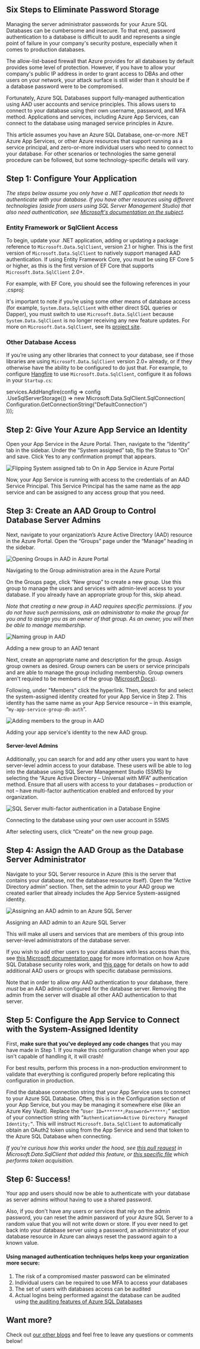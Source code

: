 
## Six Steps to Eliminate Password Storage

Managing the server administrator passwords for your Azure SQL Databases can be cumbersome and insecure. To that end, password authentication to a database is difficult to audit and represents a single point of failure in your company's security posture, especially when it comes to production databases.

The allow-list-based firewall that Azure provides for all databases by default provides some level of protection. However, if you have to allow your company's public IP address in order to grant access to DBAs and other users on your network, your attack surface is still wider than it should be if a database password were to be compromised.

Fortunately, Azure SQL Databases support fully-managed authentication using AAD user accounts and service principles. This allows users to connect to your database using their own username, password, and MFA method. Applications and services, including Azure App Services, can connect to the database using managed service principles in Azure.

This article assumes you have an Azure SQL Database, one-or-more .NET Azure App Services, or other Azure resources that support running as a service principal, and zero-or-more individual users who need to connect to your database. For other scenarios or technologies the same general procedure can be followed, but some technology-specific details will vary.

## Step 1: Configure Your Application

_The steps below assume you only have a .NET application that needs to authenticate with your database. If you have other resources using different technologies (aside from users using SQL Server Management Studio) that also need authentication, see [Microsoft's documentation on the subject](https://docs.microsoft.com/en-us/azure/azure-sql/database/authentication-aad-configure?tabs=azure-powershell#using-an-azure-ad-identity-to-connect-from-a-client-application)._

### Entity Framework or SqlClient Access

To begin, update your .NET application, adding or updating a package reference to `Microsoft.Data.SqlClient`, version 2.1 or higher. This is the first version of `Microsoft.Data.SqlClient` to natively support managed AAD authentication. If using Entity Framework Core, you must be using EF Core 5 or higher, as this is the first version of EF Core that supports `Microsoft.Data.SqlClient` 2.0+.  
  
For example, with EF Core, you should see the following references in your .csproj:

<PackageReference Include="Microsoft.Data.SqlClient" Version="2.1.1" />
<PackageReference Include="Microsoft.EntityFrameworkCore" Version="5.0.1" />
<PackageReference Include="Microsoft.EntityFrameworkCore.SqlServer" Version="5.0.1" />

It's important to note if you’re using some other means of database access (for example, `System.Data.SqlClient` with either direct SQL queries or Dapper), you must switch to use `Microsoft.Data.SqlClient` because `System.Data.SqlClient` is no longer receiving any new feature updates. For more on `Microsoft.Data.SqlClient`, see its [project site](https://aka.ms/sqlclientproject).

### Other Database Access

If you’re using any other libraries that connect to your database, see if those libraries are using `Microsoft.Data.SqlClient` version 2.0+ already, or if they otherwise have the ability to be configured to do just that. For example, to configure [Hangfire](https://www.hangfire.io/) to use `Microsoft.Data.SqlClient`, configure it as follows in your `Startup.cs`:

services.AddHangfire(config => config    
    .UseSqlServerStorage(() => new Microsoft.Data.SqlClient.SqlConnection(        
        Configuration.GetConnectionString("DefaultConnection")    
)));

## Step 2: Give Your Azure App Service an Identity

Open your App Service in the Azure Portal. Then, navigate to the “Identity” tab in the sidebar. Under the “System assigned” tab, flip the Status to “On” and save. Click Yes to any confirmation prompt that appears.

![Flipping System assigned tab to On in App Service in Azure Portal](https://raw.githubusercontent.com/worseTyler/MarkdownBlogs/main/2021/02/passwordless-authentication-azure-sql/images/image.png)

Now, your App Service is running with access to the credentials of an AAD Service Principal. This Service Principal has the same name as the app service and can be assigned to any access group that you need.

## Step 3: Create an AAD Group to Control Database Server Admins

Next, navigate to your organization’s Azure Active Directory (AAD) resource in the Azure Portal. Open the “Groups” page under the “Manage” heading in the sidebar.

![Opening Groups in AAD in Azure Portal](https://raw.githubusercontent.com/worseTyler/MarkdownBlogs/main/2021/02/passwordless-authentication-azure-sql/images/image-1.png)

Navigating to the Group administration area in the Azure Portal

On the Groups page, click “New group” to create a new group. Use this group to manage the users and services with admin-level access to your database. If you already have an appropriate group for this, skip ahead.

_Note that creating a new group in AAD requires specific permissions. If you do not have such permissions, ask an administrator to make the group for you and to assign you as an owner of that group. As an owner, you will then be able to manage membership._

![Naming group in AAD](https://raw.githubusercontent.com/worseTyler/MarkdownBlogs/main/2021/02/passwordless-authentication-azure-sql/images/image-2.png)

Adding a new group to an AAD tenant

Next, create an appropriate name and description for the group. Assign group owners as desired. Group owners can be users or service principals and are able to manage the group including membership. Group owners aren't required to be members of the group ([Microsoft Docs](https://docs.microsoft.com/en-us/azure/active-directory/fundamentals/active-directory-accessmanagement-managing-group-owners)).

Following, under "Members" click the hyperlink. Then, search for and select the system-assigned identity created for your App Service in Step 2. This identity has the same name as your App Service resource – in this example, “`my-app-service-group-db-auth`”.

![Adding members to the group in AAD](https://raw.githubusercontent.com/worseTyler/MarkdownBlogs/main/2021/02/passwordless-authentication-azure-sql/images/image-4.png)

Adding your app service's identity to the new AAD group.

#### Server-level Admins

Additionally, you can search for and add any other users you want to have server-level admin access to your database. These users will be able to log into the database using SQL Server Management Studio (SSMS) by selecting the “Azure Active Directory – Universal with MFA” authentication method. Ensure that all users with access to your databases – production or not – have multi-factor authentication enabled and enforced by your organization.

![SQL Server multi-factor authentication in a Database Engine](https://raw.githubusercontent.com/worseTyler/MarkdownBlogs/main/2021/02/passwordless-authentication-azure-sql/images/image-5.png)

Connecting to the database using your own user account in SSMS

  
After selecting users, click “Create” on the new group page.

## Step 4: Assign the AAD Group as the Database Server Administrator

Navigate to your SQL Server resource in Azure (this is the server that contains your database, not the database resource itself). Open the “Active Directory admin” section. Then, set the admin to your AAD group we created earlier that already includes the App Service System-assigned identity.

![Assigning an AAD admin to an Azure SQL Server](https://raw.githubusercontent.com/worseTyler/MarkdownBlogs/main/2021/02/passwordless-authentication-azure-sql/images/image-6.png)

Assigning an AAD admin to an Azure SQL Server

This will make all users and services that are members of this group into server-level administrators of the database server.

If you wish to add other users to your databases with less access than this, see [this Microsoft documentation page](https://docs.microsoft.com/en-us/azure/azure-sql/database/logins-create-manage) for more information on how Azure SQL Database security roles work, and [this page](https://docs.microsoft.com/en-us/azure/azure-sql/database/authentication-aad-configure?tabs=azure-powershell#create-contained-users-mapped-to-azure-ad-identities) for details on how to add additional AAD users or groups with specific database permissions.

Note that in order to allow _any_ AAD authentication to your database, there _must_ be an AAD admin configured for the database server. Removing the admin from the server will disable all other AAD authentication to that server.

## Step 5: Configure the App Service to Connect with the System-Assigned Identity

First, **make sure that you've deployed any code changes** that you may have made in Step 1. If you make this configuration change when your app isn't capable of handling it, it will crash!

For best results, perform this process in a non-production environment to validate that everything is configured properly before replicating this configuration in production.

Find the database connection string that your App Service uses to connect to your Azure SQL Database. Often, this is in the Configuration section of your App Service, but you may be managing it somewhere else (like an Azure Key Vault). Replace the “`User ID=*******;Password=******;`” section of your connection string with “`Authentication=Active Directory Managed Identity;”`. This will instruct `Microsoft.Data.SqlClient` to automatically obtain an OAuth2 token using from the App Service and send that token to the Azure SQL Database when connecting.

_If you're curious how this works under the hood, see [this pull request](https://github.com/dotnet/SqlClient/pull/730) in Microsoft.Data.SqlClient that added this feature, or [this specific file](https://github.com/dotnet/SqlClient/blob/9e3f0d625eb5ec15e069a1d8f118d3bac41b61f5/src/Microsoft.Data.SqlClient/src/Microsoft/Data/SqlClient/AzureManagedIdentityAuthenticationProvider.cs#L43) which performs token acquisition._

## Step 6: Success!

Your app and users should now be able to authenticate with your database as server admins without having to use a shared password.

Also, if you don't have any users or services that rely on the admin password, you can reset the admin password of your Azure SQL Server to a random value that you will not write down or store. If you ever need to get back into your database server using a password, an administrator of your database resource in Azure can always reset the password again to a known value.

#### Using managed authentication techniques helps keep your organization more secure:

1. The risk of a compromised master password can be eliminated
2. Individual users can be required to use MFA to access your databases
3. The set of users with databases access can be audited
4. Actual logins being performed against the database can be audited using [the auditing features of Azure SQL Databases](https://docs.microsoft.com/en-us/azure/azure-sql/database/auditing-overview#setup-auditing)

## Want more?

Check out [our other blogs](https://intellitect.com/blog/) and feel free to leave any questions or comments below!
